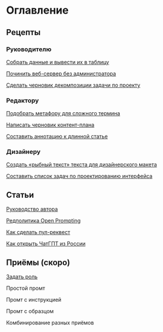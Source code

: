 # Оглавление
## Рецепты

### Руководителю

[Собрать данные и вывести их в таблицу](https://github.com/Open-Prompting/Knowledge-Base/tree/main/content/recipes/spreadsheet)

[Починить веб-сервер без администратора](https://github.com/Open-Prompting/Knowledge-Base/tree/main/content/recipes/debug-server)

[Сделать черновик декомпозиции задачи по проекту](https://github.com/Open-Prompting/Knowledge-Base/tree/main/content/recipes/project-decomposition)

### Редактору

[Подобрать метафору для сложного термина](https://github.com/Open-Prompting/Knowledge-Base/tree/main/content/recipes/metaphor)

[Написать черновик контент-плана](https://github.com/Open-Prompting/Knowledge-Base/tree/main/content/recipes/draft-plan/)

[Составить аннотацию к длинной статье](https://github.com/Open-Prompting/Knowledge-Base/tree/main/content/recipes/article-annotation)

### Дизайнеру

[Создать «рыбный текст» текста для дизайнерского макета](https://github.com/Open-Prompting/Knowledge-Base/tree/main/content/recipes/placeholder-text/)

[Составить список задач по проектированию интерфейса](https://github.com/Open-Prompting/Knowledge-Base/tree/main/content/recipes/task-list)


## Статьи
[Руководство автора](https://github.com/Open-Prompting/Knowledge-Base/blob/main/content/articles/contributing/)

[Редполитика Open Prompting](https://github.com/Open-Prompting/Knowledge-Base/edit/main/content/articles/policy/)

[Как сделать пул-реквест](https://github.com/kkhrv/Knowledge-Base/tree/main/content/articles/pull-request/)

[Как открыть ЧатГПТ из России](https://github.com/Open-Prompting/Knowledge-Base/tree/main/content/articles/ruchatgpt/)



## Приёмы (скоро)

[Задать роль](https://github.com/Open-Prompting/Knowledge-Base/blob/main/content/methods/role/readme.md)

Простой промт

Промт с инструкцией

Промт с образцом

Комбинирование разных приёмов
